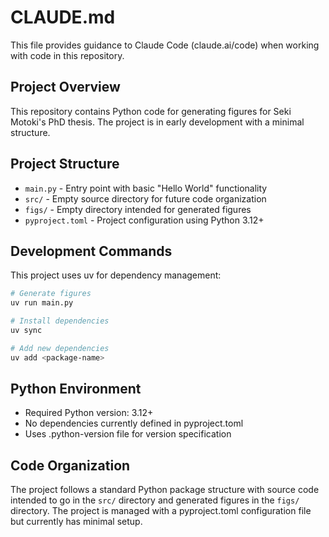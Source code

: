 # CLAUDE.md

This file provides guidance to Claude Code (claude.ai/code) when working with code in this repository.

## Project Overview

This repository contains Python code for generating figures for Seki Motoki's PhD thesis. The project is in early development with a minimal structure.

## Project Structure

- `main.py` - Entry point with basic "Hello World" functionality
- `src/` - Empty source directory for future code organization
- `figs/` - Empty directory intended for generated figures
- `pyproject.toml` - Project configuration using Python 3.12+

## Development Commands

This project uses uv for dependency management:

```bash
# Generate figures
uv run main.py

# Install dependencies
uv sync

# Add new dependencies
uv add <package-name>
```

## Python Environment

- Required Python version: 3.12+
- No dependencies currently defined in pyproject.toml
- Uses .python-version file for version specification

## Code Organization

The project follows a standard Python package structure with source code intended to go in the `src/` directory and generated figures in the `figs/` directory. The project is managed with a pyproject.toml configuration file but currently has minimal setup.